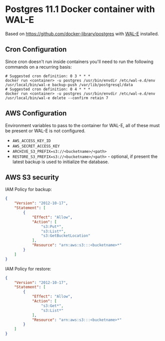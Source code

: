 # Postgres 11.1 Docker container with WAL-E

Based on https://github.com/docker-library/postgres with [WAL-E](https://github.com/wal-e/wal-e) installed.

## Cron Configuration

Since cron doesn't run inside containers you'll need to run the
following commands on a recurring basis:

```shell
# Suggested cron definition: 0 3 * * *
docker run <container> -u postgres /usr/bin/envdir /etc/wal-e.d/env /usr/local/bin/wal-e backup-push /var/lib/postgresql/data
# Suggested cron definition: 0 4 * * *
docker run <container> -u postgres /usr/bin/envdir /etc/wal-e.d/env /usr/local/bin/wal-e delete --confirm retain 7
```

## AWS Configuration

Environment variables to pass to the container for WAL-E, all of these must be present or WAL-E is not configured.

* `AWS_ACCESS_KEY_ID`
* `AWS_SECRET_ACCESS_KEY`
* `ARCHIVE_S3_PREFIX=s3://<bucketname>/<path>`
* `RESTORE_S3_PREFIX=s3://<bucketname>/<path>` - optional, if present
  the latest backup is used to initialize the database.


## AWS S3 security

IAM Policy for backup:

```json
{
    "Version": "2012-10-17",
    "Statement": [
        {
            "Effect": "Allow",
            "Action": [
                "s3:Put*",
                "s3:List*",
                "s3:GetBucketLocation"
            ],
		    "Resource": "arn:aws:s3:::<bucketname>*"
        }
    ]
}
```

IAM Policy for restore:

```json
{
    "Version": "2012-10-17",
    "Statement": [
        {
            "Effect": "Allow",
            "Action": [
                "s3:Get*",
                "s3:List*"
            ],
            "Resource": "arn:aws:s3:::<bucketname>*"
        }
    ]
}
```
